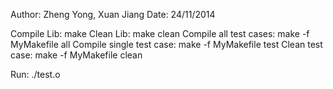 Author: Zheng Yong, Xuan Jiang
Date: 24/11/2014


Compile Lib: 
	make
Clean Lib:
	make clean
Compile all test cases:
	make -f MyMakefile all
Compile single test case:
	make -f MyMakefile test
Clean test case:
	make -f MyMakefile clean

Run: 
./test.o
